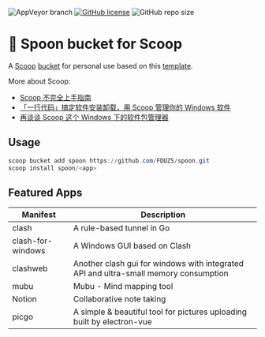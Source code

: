 ![AppVeyor branch](https://img.shields.io/appveyor/build/FDUZS/spoon/master?logo=appveyor&style=flat-square)
[![GitHub license](https://img.shields.io/github/license/FDUZS/spoon?style=flat-square)](https://github.com/FDUZS/spoon/blob/master/LICENSE)
![GitHub repo size](https://img.shields.io/github/repo-size/FDUZS/spoon?style=flat-square)

# 🥄 Spoon bucket for Scoop

A [Scoop](https://github.com/lukesampson/scoop) [bucket](https://github.com/lukesampson/scoop/wiki/Buckets) for personal use based on this [template](https://github.com/Ash258/GenericBucket).

More about Scoop:

- [Scoop 不完全上手指南](https://www.iamzs.top/archives/scoop-guidebook.html)
- [「一行代码」搞定软件安装卸载，用 Scoop 管理你的 Windows 软件](https://sspai.com/post/52496)
- [再谈谈 Scoop 这个 Windows 下的软件包管理器](https://www.h404bi.com/blog/2018/05/talk-about-scoop-the-package-manager-for-windows-again)

## Usage

```powershell
scoop bucket add spoon https://github.com/FDUZS/spoon.git
scoop install spoon/<app>
```

## Featured Apps

| Manifest | Description |
|----------|-------------|
| clash | A rule-based tunnel in Go |
| clash-for-windows | A Windows GUI based on Clash |
| clashweb | Another clash gui for windows with integrated API and ultra-small memory consumption |
| mubu | Mubu - Mind mapping tool |
| Notion | Collaborative note taking |
| picgo | A simple & beautiful tool for pictures uploading built by electron-vue |

